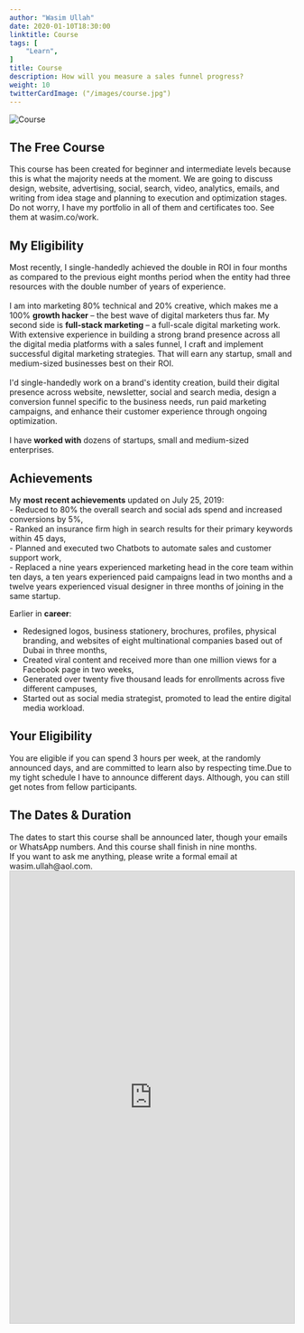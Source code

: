 ```yaml
---
author: "Wasim Ullah"
date: 2020-01-10T18:30:00
linktitle: Course
tags: [
    "Learn",
]
title: Course
description: How will you measure a sales funnel progress?
weight: 10
twitterCardImage: ("/images/course.jpg")
---
```


![Course](/images/course.jpg)


<h2>The Free Course</h2>
This course has been created for beginner and intermediate levels because this is what the majority needs at the moment. We are going to discuss design, website, advertising, social, search, video, analytics, emails, and writing from idea stage and planning to execution and optimization stages. Do not worry, I have my portfolio in all of them and certificates too. See them at wasim.co/work.<br>

<h2>My Eligibility</h2>
Most recently, I single-handedly achieved the double in ROI in four months as compared to the previous eight months period when the entity had three resources with the double number of years of experience.<br><br>
    I am into marketing 80% technical and 20% creative, which makes me a 100% <b>growth hacker</b> – the best wave of digital marketers thus far. My second side is <b>full-stack marketing</b> – a full-scale digital marketing work. With extensive experience in building a strong brand presence across all the digital media platforms with a sales funnel, I craft and implement successful digital marketing strategies. That will earn any startup, small and medium-sized businesses best on their ROI.</a><br><br>
        I'd single-handedly work on a brand's identity creation, build their digital presence across website, newsletter, social and search media, design a conversion funnel specific to the business needs, run paid marketing campaigns, and enhance their customer experience through ongoing optimization.<br><br>
I have <b>worked with</b> dozens of startups, small and medium-sized enterprises.<br>

<h2>Achievements</h2>
My <b>most recent achievements</b> updated on July 25, 2019:<br>
- Reduced to 80% the overall search and social ads spend and increased conversions by 5%,<br>
- Ranked an insurance firm high in search results for their primary keywords within 45 days,<br>
- Planned and executed two Chatbots to automate sales and customer support work,<br>
- Replaced a nine years experienced marketing head in the core team within ten days, a ten years experienced paid campaigns lead in two months and a twelve years experienced visual designer in three months of joining in the same startup.<br>

Earlier in <b>career</b>:<br>
- Redesigned logos, business stationery, brochures, profiles, physical branding, and websites of eight multinational companies based out of Dubai in three months,<br>
- Created viral content and received more than one million views for a Facebook page in two weeks,<br>
- Generated over twenty five thousand leads for enrollments across five different campuses,<br>
- Started out as social media strategist, promoted to lead the entire digital media workload.<br>

<h2>Your Eligibility</h2>
You are eligible if you can spend 3 hours per week, at the randomly announced days, and are committed to learn also by respecting time.Due to my tight schedule I have to announce different days. Although, you can still get notes from fellow participants.<br>

<h2>The Dates & Duration</h2>
The dates to start this course shall be announced later, though your emails or WhatsApp numbers. And this course shall finish in nine months.<br>
If you want to ask me anything, please write a formal email at wasim.ullah@aol.com.<br>

<iframe class="airtable-embed" src="https://airtable.com/embed/shrY6346NvISihPvR?backgroundColor=green" frameborder="0" onmousewheel="" width="100%" height="800" style="background: transparent; border: 1px solid #ccc;"></iframe>
